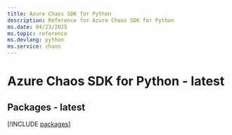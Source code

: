 ```yaml
---
title: Azure Chaos SDK for Python
description: Reference for Azure Chaos SDK for Python
ms.date: 04/23/2025
ms.topic: reference
ms.devlang: python
ms.service: chaos
---
```

# Azure Chaos SDK for Python - latest
## Packages - latest
[!INCLUDE [packages](chaos-index.md)]